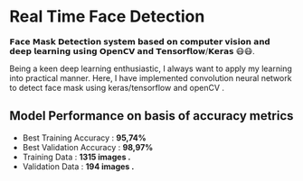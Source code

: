 # Real Time Face Detection
𝗙𝗮𝗰𝗲 𝗠𝗮𝘀𝗸 𝗗𝗲𝘁𝗲𝗰𝘁𝗶𝗼𝗻 𝘀𝘆𝘀𝘁𝗲𝗺 𝗯𝗮𝘀𝗲𝗱 𝗼𝗻 𝗰𝗼𝗺𝗽𝘂𝘁𝗲𝗿 𝘃𝗶𝘀𝗶𝗼𝗻 𝗮𝗻𝗱 𝗱𝗲𝗲𝗽 𝗹𝗲𝗮𝗿𝗻𝗶𝗻𝗴 𝘂𝘀𝗶𝗻𝗴 𝗢𝗽𝗲𝗻𝗖𝗩 𝗮𝗻𝗱 𝗧𝗲𝗻𝘀𝗼𝗿𝗳𝗹𝗼𝘄/𝗞𝗲𝗿𝗮𝘀 😷😷.

Being a keen deep learning enthusiastic, I always want to apply my learning into practical manner. Here, I have implemented convolution neural network to detect face mask using keras/tensorflow and openCV .

## Model Performance on basis of accuracy metrics

+ Best Training Accuracy : **95,74%**
+ Best Validation Accuracy : **98,97%**
+ Training Data : **1315 images .**
+ Validation Data : **194 images .**


